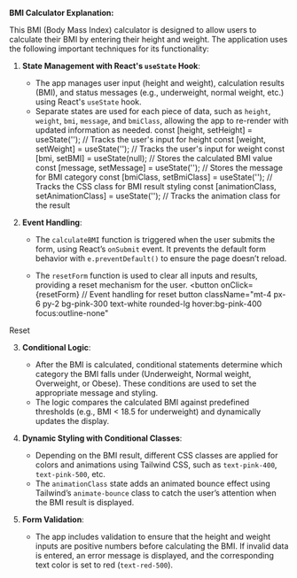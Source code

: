 **BMI Calculator Explanation:**

This BMI (Body Mass Index) calculator is designed to allow users to calculate their BMI by entering their height and weight. The application uses the following important techniques for its functionality:

1. **State Management with React's `useState` Hook**: 
   - The app manages user input (height and weight), calculation results (BMI), and status messages (e.g., underweight, normal weight, etc.) using React's `useState` hook.
   - Separate states are used for each piece of data, such as `height`, `weight`, `bmi`, `message`, and `bmiClass`, allowing the app to re-render with updated information as needed.
const [height, setHeight] = useState('');           // Tracks the user's input for height
const [weight, setWeight] = useState('');           // Tracks the user's input for weight
const [bmi, setBMI] = useState(null);               // Stores the calculated BMI value
const [message, setMessage] = useState('');         // Stores the message for BMI category
const [bmiClass, setBmiClass] = useState('');       // Tracks the CSS class for BMI result styling
const [animationClass, setAnimationClass] = useState(''); // Tracks the animation class for the result

2. **Event Handling**:
   - The `calculateBMI` function is triggered when the user submits the form, using React’s `onSubmit` event. It prevents the default form behavior with `e.preventDefault()` to ensure the page doesn’t reload.

   <form onSubmit={calculateBMI} className="mb-6">

   - The `resetForm` function is used to clear all inputs and results, providing a reset mechanism for the user.
<button
  onClick={resetForm}  // Event handling for reset button
  className="mt-4 px-6 py-2 bg-pink-300 text-white rounded-lg hover:bg-pink-400 focus:outline-none"
>
  Reset
</button>


3. **Conditional Logic**:
   - After the BMI is calculated, conditional statements determine which category the BMI falls under (Underweight, Normal weight, Overweight, or Obese). These conditions are used to set the appropriate message and styling.
   - The logic compares the calculated BMI against predefined thresholds (e.g., BMI < 18.5 for underweight) and dynamically updates the display.

4. **Dynamic Styling with Conditional Classes**:
   - Depending on the BMI result, different CSS classes are applied for colors and animations using Tailwind CSS, such as `text-pink-400`, `text-pink-500`, etc.
   - The `animationClass` state adds an animated bounce effect using Tailwind’s `animate-bounce` class to catch the user’s attention when the BMI result is displayed.

5. **Form Validation**:
   - The app includes validation to ensure that the height and weight inputs are positive numbers before calculating the BMI. If invalid data is entered, an error message is displayed, and the corresponding text color is set to red (`text-red-500`).

